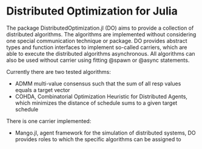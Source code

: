 
# Distributed Optimization for Julia

The package DistributedOptimization.jl (DO) aims to provide a collection of distributed algorithms. The algorithms are implemented without considering one special communication technique or package. DO provides abstract types and function interfaces to implement so-called carriers, which are able to execute the distributed algorithms asynchronous. All algorithms can also be used without carrier using fitting @spawn or @async statements.

Currently there are two tested algorithms:
* ADMM multi-value consensus such that the sum of all resp values equals a target vector
* COHDA, Combinatorial Optimization Heuristic for Distributed Agents, which minimizes the distance of schedule sums to a given target schedule

There is one carrier implemented:
* Mango.jl, agent framework for the simulation of distributed systems, DO provides roles to which the specific algorithms can be assigned to

